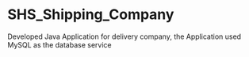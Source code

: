 # SHS_Shipping_Company
Developed Java Application for delivery company, the Application used MySQL as the database service
